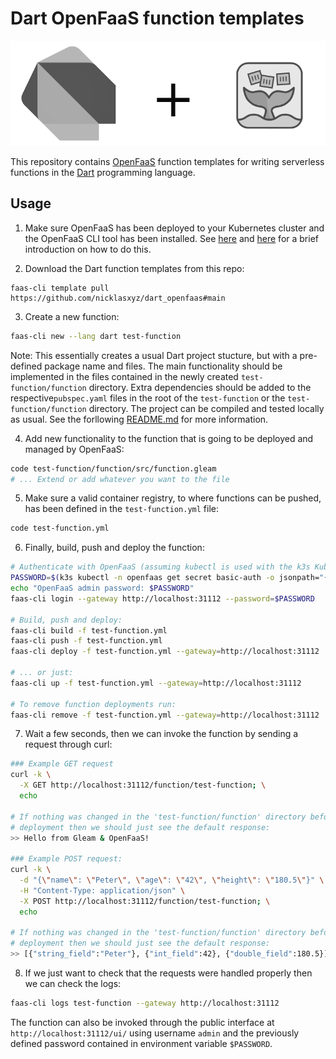 # Dart OpenFaaS function templates

<p align="center">
  <img src="preview/logo.png" />
</p>

This repository contains [OpenFaaS](https://github.com/openfaas) function templates for writing serverless functions in the [Dart](https://github.com/gleam-lang/gleam) programming language.


## Usage

1. Make sure OpenFaaS has been deployed to your Kubernetes cluster and the OpenFaaS CLI tool has been installed. See [here](https://github.com/NicklasXYZ/selfhosted-serverless) and [here](https://github.com/NicklasXYZ/selfhosted-serverless/blob/main/OpenFaaS.md) for a brief introduction on how to do this.

2. Download the Dart function templates from this repo:

```
faas-cli template pull https://github.com/nicklasxyz/dart_openfaas#main
```

3. Create a new function:

``` bash
faas-cli new --lang dart test-function
```

Note: This essentially creates a usual Dart project stucture, but with a pre-defined package name and files. The main functionality should be implemented in the files contained in the newly created `test-function/function` directory. Extra dependencies should be added to the respective`pubspec.yaml` files in the root of the `test-function` or the `test-function/function` directory. The project can be compiled and tested locally as usual. See the forllowing [README.md](template/README.md) for more information.

4. Add new functionality to the function that is going to be deployed and managed by OpenFaaS:

``` bash
code test-function/function/src/function.gleam
# ... Extend or add whatever you want to the file
```

5. Make sure a valid container registry, to where functions can be pushed, has been defined in the `test-function.yml` file:

``` bash
code test-function.yml
```

6. Finally, build, push and deploy the function:

```bash
# Authenticate with OpenFaaS (assuming kubectl is used with the k3s Kubernetes distribution):
PASSWORD=$(k3s kubectl -n openfaas get secret basic-auth -o jsonpath="{.data.basic-auth-password}" | base64 --decode) && \
echo "OpenFaaS admin password: $PASSWORD"
faas-cli login --gateway http://localhost:31112 --password=$PASSWORD

# Build, push and deploy:
faas-cli build -f test-function.yml
faas-cli push -f test-function.yml
faas-cli deploy -f test-function.yml --gateway=http://localhost:31112

# ... or just:
faas-cli up -f test-function.yml --gateway=http://localhost:31112

# To remove function deployments run:
faas-cli remove -f test-function.yml --gateway=http://localhost:31112
```

7. Wait a few seconds, then we can invoke the function by sending a request through curl:

```bash
### Example GET request
curl -k \
  -X GET http://localhost:31112/function/test-function; \
  echo

# If nothing was changed in the 'test-function/function' directory before
# deployment then we should just see the default response:
>> Hello from Gleam & OpenFaaS!

### Example POST request:
curl -k \
  -d "{\"name\": \"Peter\", \"age\": \"42\", \"height\": \"180.5\"}" \
  -H "Content-Type: application/json" \
  -X POST http://localhost:31112/function/test-function; \
  echo

# If nothing was changed in the 'test-function/function' directory before
# deployment then we should just see the default response:
>> [{"string_field":"Peter"}, {"int_field":42}, {"double_field":180.5}]
```

8. If we just want to check that the requests were handled properly then we can check the logs:

```bash
faas-cli logs test-function --gateway http://localhost:31112
```

The function can also be invoked through the public interface at `http://localhost:31112/ui/` using username `admin` and the previously defined password contained in environment variable `$PASSWORD`.

